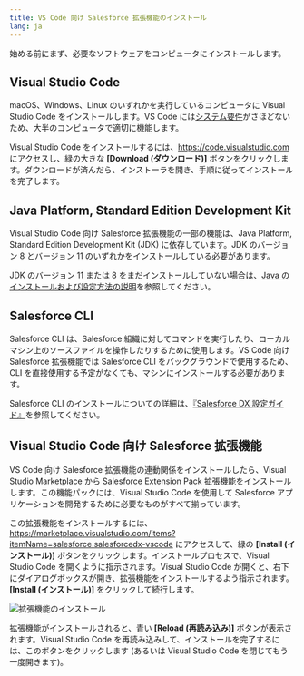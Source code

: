 ```yaml
---
title: VS Code 向け Salesforce 拡張機能のインストール
lang: ja
---
```


始める前にまず、必要なソフトウェアをコンピュータにインストールします。

## Visual Studio Code

macOS、Windows、Linux のいずれかを実行しているコンピュータに Visual Studio Code をインストールします。VS Code には[システム要件](https://code.visualstudio.com/docs/supporting/requirements)がさほどないため、大半のコンピュータで適切に機能します。

Visual Studio Code をインストールするには、<https://code.visualstudio.com> にアクセスし、緑の大きな **[Download \(ダウンロード\)]** ボタンをクリックします。ダウンロードが済んだら、インストーラを開き、手順に従ってインストールを完了します。

## Java Platform, Standard Edition Development Kit

Visual Studio Code 向け Salesforce 拡張機能の一部の機能は、Java Platform, Standard Edition Development Kit \(JDK\) に依存しています。JDK のバージョン 8 とバージョン 11 のいずれかをインストールしている必要があります。

JDK のバージョン 11 または 8 をまだインストールしていない場合は、[Java のインストールおよび設定方法の説明](./ja/getting-started/java-setup)を参照してください。

## Salesforce CLI

Salesforce CLI は、Salesforce 組織に対してコマンドを実行したり、ローカルマシン上のソースファイルを操作したりするために使用します。VS Code 向け Salesforce 拡張機能では Salesforce CLI をバックグラウンドで使用するため、CLI を直接使用する予定がなくても、マシンにインストールする必要があります。

Salesforce CLI のインストールについての詳細は、[『Salesforce DX 設定ガイド』](https://developer.salesforce.com/docs/atlas.en-us.sfdx_setup.meta/sfdx_setup/sfdx_setup_install_cli.htm)を参照してください。

## Visual Studio Code 向け Salesforce 拡張機能

VS Code 向け Salesforce 拡張機能の連動関係をインストールしたら、Visual Studio Marketplace から Salesforce Extension Pack 拡張機能をインストールします。この機能パックには、Visual Studio Code を使用して Salesforce アプリケーションを開発するために必要なものがすべて揃っています。

この拡張機能をインストールするには、<https://marketplace.visualstudio.com/items?itemName=salesforce.salesforcedx-vscode> にアクセスして、緑の **[Install \(インストール\)]** ボタンをクリックします。インストールプロセスで、Visual Studio Code を開くように指示されます。Visual Studio Code が開くと、右下にダイアログボックスが開き、拡張機能をインストールするよう指示されます。**[Install \(インストール\)]** をクリックして続行します。

![拡張機能のインストール](./images/install-salesforce-extensions-dialog.png)

拡張機能がインストールされると、青い **[Reload \(再読み込み\)]** ボタンが表示されます。Visual Studio Code を再読み込みして、インストールを完了するには、このボタンをクリックします \(あるいは Visual Studio Code を閉じてもう一度開きます\)。
